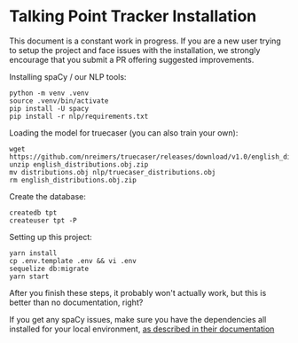 # Talking Point Tracker Installation

This document is a constant work in progress. If you are a new user trying to setup the project and face issues with the installation, we strongly encourage that you submit a PR offering suggested improvements.

Installing spaCy / our NLP tools:

```
python -m venv .venv
source .venv/bin/activate
pip install -U spacy
pip install -r nlp/requirements.txt
```

Loading the model for truecaser (you can also train your own):

```
wget https://github.com/nreimers/truecaser/releases/download/v1.0/english_distributions.obj.zip
unzip english_distributions.obj.zip
mv distributions.obj nlp/truecaser_distributions.obj
rm english_distributions.obj.zip
```

Create the database:

```
createdb tpt
createuser tpt -P
```

Setting up this project:

```
yarn install
cp .env.template .env && vi .env
sequelize db:migrate
yarn start
```

After you finish these steps, it probably won't actually work, but this is better than no documentation, right?

If you get any spaCy issues, make sure you have the dependencies all installed for your local environment, [as described in their documentation](https://spacy.io/usage/)
